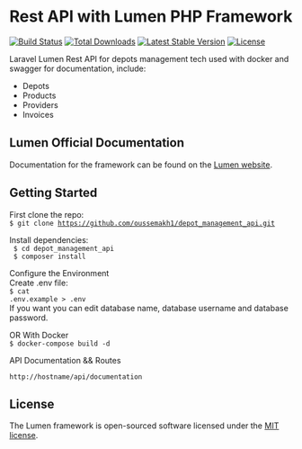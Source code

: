 # Rest API with Lumen PHP Framework

[![Build Status](https://travis-ci.org/laravel/lumen-framework.svg)](https://travis-ci.org/laravel/lumen-framework)
[![Total Downloads](https://img.shields.io/packagist/dt/laravel/framework)](https://packagist.org/packages/laravel/lumen-framework)
[![Latest Stable Version](https://img.shields.io/packagist/v/laravel/framework)](https://packagist.org/packages/laravel/lumen-framework)
[![License](https://img.shields.io/packagist/l/laravel/framework)](https://packagist.org/packages/laravel/lumen-framework)

Laravel Lumen Rest API for depots management tech used with docker and swagger for documentation, include: <br>
- Depots 
- Products
- Providers
- Invoices

## Lumen Official Documentation

Documentation for the framework can be found on the [Lumen website](https://lumen.laravel.com/docs).

## Getting Started
First clone the repo: <br>
<code>$ git clone https://github.com/oussemakh1/depot_management_api.git</code>

Install dependencies: <br>
<code>
 $ cd depot_management_api 
 </code>
 <br>
 <code>
 $ composer install 
</code>

Configure the Environment <br>
Create .env file:<br>
<code>$ cat .env.example > .env </code><br>
If you want you can edit database name, database username and database password.

OR With Docker<br>
<code>$ docker-compose build -d</code> <br>

API Documentation && Routes <br>
<code> http://hostname/api/documentation</code>

## License

The Lumen framework is open-sourced software licensed under the [MIT license](https://opensource.org/licenses/MIT).
